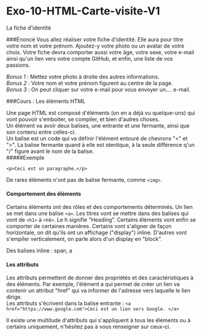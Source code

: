 # Exo-10-HTML-Carte-visite-V1

La fiche d'identité

###Énoncé 
Vous allez réaliser votre fiche d'identité. Elle aura pour titre votre nom et votre prénom. 
Ajoutez-y votre photo ou un avatar de votre choix. 
Votre fiche devra comporter aussi votre âge, votre sexe, votre e-mail ainsi qu'un lien vers votre compte GitHub, et enfin, une liste de vos passions.
<br>

*Bonus 1* : Mettez votre photo à droite des autres informations. <br>
*Bonus 2* : Votre nom et votre prénom figurent au centre de la page. <br>
*Bonus 3* : On peut cliquer sur votre e-mail pour vous envoyer un.... e-mail.

###Cours : Les éléments HTML

Une page HTML est composé d'éléments (on en a déjà vu quelque-uns) qui vont pouvoir s'emboiter, se compiler, et bien d'autres choses.
<br>
Un élément va avoir deux balises, une entrante et une fermante, ainsi que son contenu entre celles-ci.
<br>
Un balise est un code qui va définir l'élément entouré de chevrons "<" et ">". La balise fermante quand à elle est identique, à la seule différence q'un "/" figure avant le nom de la balise. 
<br>
#####Exemple

`<p>Ceci est un paragraphe.</p>`
<br>

De rares éléments n'ont pas de balise fermante, comme `<img>`.

#### Comportement des éléments
Certains éléments ont des rôles et des comportements déterminés. Un lien se met dans une balise `<a>`. Les titres vont se mettre dans des balises qui vont de `<h1>` à `<h6>`. Le h signifie "Heading".
Certains éléments vont enfin se comporter de certaines manières. Certains vont s'aligner de façon horizontale, on dit qu'ils ont un affichage ("display") inline. 
D'autres vont s'empiler verticalement, on parle alors d'un display en "block".

Des balises inline : span, a 

#### Les attributs

Les attributs permettent de donner des propriétés et des caractéristiques à des éléments. 
Par exemple, l'élément a qui permet de créer un lien va contenir un attribut "href" qui va informer de l'adresse vers laquelle le lien dirige.
<br>
Les attributs s'écrivent dans la balise entrante : 
`<a href="https://www.google.com">Ceci est un lien vers Google. </a> `

Il existe une multitude d'attributs qui s'appliquent à tous les éléments ou à certains uniquement, n'hésitez pas à vous renseigner sur ceux-ci. 
